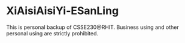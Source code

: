 # XiAisiAisiYi-ESanLing
This is personal backup of CSSE230@RHIT. Business using and other personal using are strictly prohibited.

